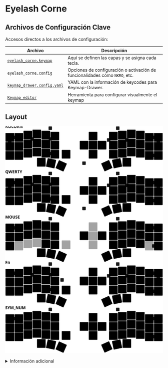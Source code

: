 # Eyelash Corne

## Archivos de Configuración Clave

Accesos directos a los archivos de configuración:

| Archivo                                                                                                        | Descripción                                                                                      |
| -------------------------------------------------------------------------------------------------------------- | ------------------------------------------------------------------------------------------------ |
| [`eyelash_corne.keymap`](https://github.com/NicohBu/ZMK-Nicorne/blob/main/config/eyelash_corne.keymap)         | Aquí se definen las capas y se asigna cada tecla.             |
| [`eyelash_corne.config`](https://github.com/NicohBu/ZMK-Nicorne/blob/main/config/eyelash_corne.conf)           | Opciones de configuración o activación de funcionalidades cómo `NKRO`, etc.   |
| [`keymap_drawer.config.yaml`](https://github.com/NicohBu/ZMK-Nicorne/blob/main/keymap_drawer.config.yaml)      | YAML con la información de keycodes para Keymap-Drawer. |
| [`Keymap editor`](https://nickcoutsos.github.io/keymap-editor/)                                                | Herramienta para configurar visualmente el keymap  |



## Layout

![Eyelash Corne 3x6+3](https://github.com/NicohBu/zmk-Nicorne/blob/main/keymap-drawer/eyelash_corne.svg)

<details>
<summary>Información adicional</summary>

## Recursos
| Archivo                                                                                                        | Descripción                                                                                      |
| -------------------------------------------------------------------------------------------------------------- | ------------------------------------------------------------------------------------------------ |
| [`Keymap-Drawer`](https://keymap-drawer.streamlit.app/)                                                        | Web para dibujar el keymap manualmente.                                                          |
| [`Pictogrammers`](https://pictogrammers.com/library/mdi/)                                                      | Web para buscar iconos para dibujar en el keymap.                                                |
| [`Keymap_Drawer Repo`](https://github.com/caksoylar/keymap-drawer)                                             | Documentación y repositorio original de keymap drawer.                                           |
| [`Keymap-Drawer Reference Repo`](https://keymap-drawer.streamlit.app/)                                         | Repositorio de referencia de keymap drawer.                                                      |
| [`Keymap.backup`](https://github.com/NicohBu/ZMK-Nicorne/blob/857130589ffc2c96f7cb2c11be58c2ae0add000e/config/eyelash_corne.keymap)           | Backup antiguo del keymap |


<details>
<summary>Antiguo</summary>
  
## (Eyelash Peripherals) Corne ZMK Repository

**This keyboard is not the same as [foostan's Corne](https://github.com/foostan/crkbd). It will not work with standard `corne` firmware.**

![Photo of Eyelash Peripherals Corne](https://ae01.alicdn.com/kf/Sa797fee25edd44248fbfdb0e13d44e00B.jpg)

If you need a 3D model of this keyboard, email `380465425@qq.com`.

## Instructions

1. [Fork this repository](https://docs.github.com/en/get-started/quickstart/fork-a-repo#forking-a-repository).
2. [Click the **Actions** tab and make sure the workflow is enabled](https://docs.github.com/en/actions/managing-workflow-runs-and-deployments/managing-workflow-runs/disabling-and-enabling-a-workflow#enabling-a-workflow).
3. Make sure the `eyelash_corne` project in [`config/west.yml`](config/west.yml) still works. The `boards/arm/eyelash_corne` folder will be downloaded from this URL.
4. If there is still a `boards/arm/eyelash_corne` folder in your fork, delete it.

**If you already have a ZMK config repository, [you can add this one as a module instead of forking](https://zmk.dev/docs/features/modules#building-with-modules).**

</details>
